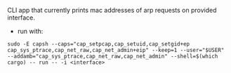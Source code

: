 CLI app that currently prints mac addresses of arp requests on provided interface.

- run with:
```
sudo -E capsh --caps="cap_setpcap,cap_setuid,cap_setgid+ep cap_sys_ptrace,cap_net_raw,cap_net_admin+eip" --keep=1 --user="$USER" --addamb="cap_sys_ptrace,cap_net_raw,cap_net_admin" --shell=$(which cargo) -- run -- -i <interface>
```
